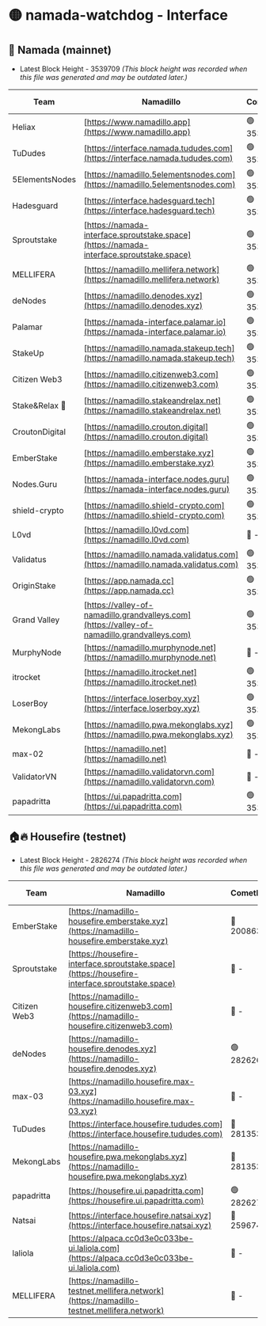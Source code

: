 # 🟡 namada-watchdog - Interface

## 🚀 Namada (mainnet)
- Latest Block Height - 3539709 *(This block height was recorded when this file was generated and may be outdated later.)*

| Team | Namadillo | CometBFT | Indexer | MASP Indexer |
|-|-|-|-|-|
| Heliax | [https://www.namadillo.app](https://www.namadillo.app) | 🟢 3539688 | 🟢 3539688 | 🟢 3539688 |
| TuDudes | [https://interface.namada.tududes.com](https://interface.namada.tududes.com) | 🟢 3539688 | 🟢 3539688 | 🟢 3539688 |
| 5ElementsNodes | [https://namadillo.5elementsnodes.com](https://namadillo.5elementsnodes.com) | 🟢 3539689 | 🟢 3539689 | 🟢 3539689 |
| Hadesguard | [https://interface.hadesguard.tech](https://interface.hadesguard.tech) | 🟢 3539690 | 🟢 3539689 | 🟢 3539689 |
| Sproutstake | [https://namada-interface.sproutstake.space](https://namada-interface.sproutstake.space) | 🟢 3539690 | 🟢 3539690 | 🟢 3539690 |
| MELLIFERA | [https://namadillo.mellifera.network](https://namadillo.mellifera.network) | 🟢 3539691 | 🟢 3539691 | 🟢 3539691 |
| deNodes | [https://namadillo.denodes.xyz](https://namadillo.denodes.xyz) | 🟢 3539692 | 🟢 3539692 | 🟢 3539692 |
| Palamar | [https://namada-interface.palamar.io](https://namada-interface.palamar.io) | 🟢 3539693 | 🟢 3539693 | 🟢 3539692 |
| StakeUp | [https://namadillo.namada.stakeup.tech](https://namadillo.namada.stakeup.tech) | 🟢 3539694 | 🟢 3539693 | 🟢 3539693 |
| Citizen Web3 | [https://namadillo.citizenweb3.com](https://namadillo.citizenweb3.com) | 🟢 3539694 | 🟢 3539694 | 🟢 3539694 |
| Stake&Relax 🦥 | [https://namadillo.stakeandrelax.net](https://namadillo.stakeandrelax.net) | 🟢 3539695 | 🟢 3539695 | 🟢 3539695 |
| CroutonDigital | [https://namadillo.crouton.digital](https://namadillo.crouton.digital) | 🟢 3539696 | 🟢 3539696 | 🟢 3539696 |
| EmberStake | [https://namadillo.emberstake.xyz](https://namadillo.emberstake.xyz) | 🟢 3539696 | 🟢 3539696 | 🟢 3539696 |
| Nodes.Guru | [https://namada-interface.nodes.guru](https://namada-interface.nodes.guru) | 🟢 3539697 | 🟢 3539697 | 🟢 3539697 |
| shield-crypto | [https://namadillo.shield-crypto.com](https://namadillo.shield-crypto.com) | 🟢 3539698 | 🟢 3539697 | 🟢 3539697 |
| L0vd | [https://namadillo.l0vd.com](https://namadillo.l0vd.com) | 🔴 - | 🔴 - | 🔴 - |
| Validatus | [https://namadillo.namada.validatus.com](https://namadillo.namada.validatus.com) | 🟢 3539701 | 🟢 3539701 | 🟢 3539701 |
| OriginStake | [https://app.namada.cc](https://app.namada.cc) | 🟢 3539702 | 🟢 3539701 | 🟢 3539701 |
| Grand Valley | [https://valley-of-namadillo.grandvalleys.com](https://valley-of-namadillo.grandvalleys.com) | 🟢 3539702 | 🟢 3539701 | 🟢 3539702 |
| MurphyNode | [https://namadillo.murphynode.net](https://namadillo.murphynode.net) | 🔴 - | 🔴 - | 🔴 - |
| itrocket | [https://namadillo.itrocket.net](https://namadillo.itrocket.net) | 🟢 3539704 | 🟢 3539703 | 🟢 3539703 |
| LoserBoy | [https://interface.loserboy.xyz](https://interface.loserboy.xyz) | 🟢 3539704 | 🟢 3539704 | 🟢 3539704 |
| MekongLabs | [https://namadillo.pwa.mekonglabs.xyz](https://namadillo.pwa.mekonglabs.xyz) | 🟢 3539705 | 🟢 3539705 | 🟢 3539705 |
| max-02 | [https://namadillo.net](https://namadillo.net) | 🔴 - | 🔴 - | 🔴 - |
| ValidatorVN | [https://namadillo.validatorvn.com](https://namadillo.validatorvn.com) | 🔴 - | 🔴 - | 🔴 - |
| papadritta | [https://ui.papadritta.com](https://ui.papadritta.com) | 🟢 3539709 | 🟢 3539709 | 🟢 3539709 |

## 🏠🔥 Housefire (testnet)
- Latest Block Height - 2826274 *(This block height was recorded when this file was generated and may be outdated later.)*

| Team | Namadillo | CometBFT | Indexer | MASP Indexer |
|-|-|-|-|-|
| EmberStake | [https://namadillo-housefire.emberstake.xyz](https://namadillo-housefire.emberstake.xyz) | 🔴 2008636 | 🔴 - | 🔴 - |
| Sproutstake | [https://housefire-interface.sproutstake.space](https://housefire-interface.sproutstake.space) | 🔴 - | 🔴 - | 🔴 - |
| Citizen Web3 | [https://namadillo-housefire.citizenweb3.com](https://namadillo-housefire.citizenweb3.com) | 🔴 - | 🔴 - | 🔴 - |
| deNodes | [https://namadillo-housefire.denodes.xyz](https://namadillo-housefire.denodes.xyz) | 🟢 2826265 | 🟢 2826265 | 🟢 2826265 |
| max-03 | [https://namadillo.housefire.max-03.xyz](https://namadillo.housefire.max-03.xyz) | 🔴 - | 🔴 - | 🔴 - |
| TuDudes | [https://interface.housefire.tududes.com](https://interface.housefire.tududes.com) | 🔴 2813534 | 🔴 2778001 | 🔴 2813534 |
| MekongLabs | [https://namadillo-housefire.pwa.mekonglabs.xyz](https://namadillo-housefire.pwa.mekonglabs.xyz) | 🔴 2813534 | 🔴 2778001 | 🔴 2813534 |
| papadritta | [https://housefire.ui.papadritta.com](https://housefire.ui.papadritta.com) | 🟢 2826274 | 🟢 2826274 | 🟢 2826275 |
| Natsai | [https://interface.housefire.natsai.xyz](https://interface.housefire.natsai.xyz) | 🔴 2596741 | 🔴 2596741 | 🔴 2596741 |
| laliola | [https://alpaca.cc0d3e0c033be-ui.laliola.com](https://alpaca.cc0d3e0c033be-ui.laliola.com) | 🔴 - | 🔴 - | 🔴 - |
| MELLIFERA | [https://namadillo-testnet.mellifera.network](https://namadillo-testnet.mellifera.network) | 🔴 - | 🔴 2778001 | 🔴 2607259 |

